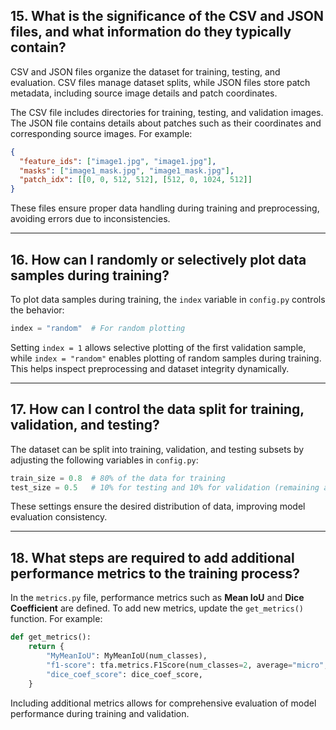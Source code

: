 
## 15. What is the significance of the CSV and JSON files, and what information do they typically contain?

CSV and JSON files organize the dataset for training, testing, and evaluation. CSV files manage dataset splits, while JSON files store patch metadata, including source image details and patch coordinates.

The CSV file includes directories for training, testing, and validation images. The JSON file contains details about patches such as their coordinates and corresponding source images. For example:
```json
{
  "feature_ids": ["image1.jpg", "image1.jpg"],
  "masks": ["image1_mask.jpg", "image1_mask.jpg"],
  "patch_idx": [[0, 0, 512, 512], [512, 0, 1024, 512]]
}
```
These files ensure proper data handling during training and preprocessing, avoiding errors due to inconsistencies.

---

## 16. How can I randomly or selectively plot data samples during training?

To plot data samples during training, the `index` variable in `config.py` controls the behavior:
```python
index = "random"  # For random plotting
```
Setting `index = 1` allows selective plotting of the first validation sample, while `index = "random"` enables plotting of random samples during training. This helps inspect preprocessing and dataset integrity dynamically.

---

## 17. How can I control the data split for training, validation, and testing?

The dataset can be split into training, validation, and testing subsets by adjusting the following variables in `config.py`:
```python
train_size = 0.8  # 80% of the data for training
test_size = 0.5   # 10% for testing and 10% for validation (remaining after training)
```
These settings ensure the desired distribution of data, improving model evaluation consistency.

---

## 18. What steps are required to add additional performance metrics to the training process?

In the `metrics.py` file, performance metrics such as **Mean IoU** and **Dice Coefficient** are defined. To add new metrics, update the `get_metrics()` function. For example:
```python
def get_metrics():
    return {
        "MyMeanIoU": MyMeanIoU(num_classes),
        "f1-score": tfa.metrics.F1Score(num_classes=2, average="micro", threshold=0.9),
        "dice_coef_score": dice_coef_score,
    }
```
Including additional metrics allows for comprehensive evaluation of model performance during training and validation.
